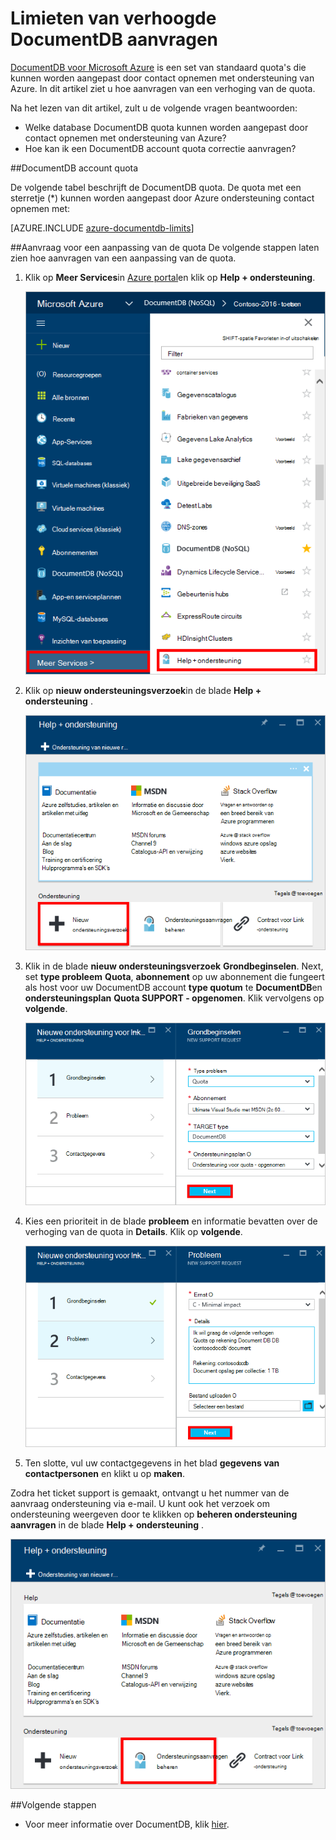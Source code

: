 <properties
    pageTitle="Aanvraag DocumentDB account quota verhoogd | Microsoft Azure"
    description="Informatie over het aanvragen van een aanpassing van de quota van de DocumentDB database zoals documentopslag en doorvoer per collectie."
    services="documentdb"
    authors="AndrewHoh"
    manager="jhubbard"
    editor="monicar"
    documentationCenter=""/>

<tags
    ms.service="documentdb"
    ms.workload="data-services"
    ms.tgt_pltfrm="na"
    ms.devlang="na"
    ms.topic="article"
    ms.date="08/25/2016"
    ms.author="anhoh"/>

# <a name="request-increased-documentdb-account-limits"></a>Limieten van verhoogde DocumentDB aanvragen

[DocumentDB voor Microsoft Azure](https://azure.microsoft.com/services/documentdb/) is een set van standaard quota's die kunnen worden aangepast door contact opnemen met ondersteuning van Azure.  In dit artikel ziet u hoe aanvragen van een verhoging van de quota.

Na het lezen van dit artikel, zult u de volgende vragen beantwoorden:  

-   Welke database DocumentDB quota kunnen worden aangepast door contact opnemen met ondersteuning van Azure?
-   Hoe kan ik een DocumentDB account quota correctie aanvragen?

##<a id="Quotas"></a>DocumentDB account quota

De volgende tabel beschrijft de DocumentDB quota. De quota met een sterretje (*) kunnen worden aangepast door Azure ondersteuning contact opnemen met:

[AZURE.INCLUDE [azure-documentdb-limits](../../includes/azure-documentdb-limits.md)]


##<a id="RequestQuotaIncrease"></a>Aanvraag voor een aanpassing van de quota
De volgende stappen laten zien hoe aanvragen van een aanpassing van de quota.

1. Klik op **Meer Services**in [Azure portal](https://portal.azure.com)en klik op **Help + ondersteuning**.

    ![Screenshot van help en ondersteuning starten](media/documentdb-increase-limits/helpsupport.png)

2. Klik op **nieuw ondersteuningsverzoek**in de blade **Help + ondersteuning** .

    ![Screenshot van het maken van een support ticket](media/documentdb-increase-limits/getsupport.png)

3. Klik in de blade **nieuw ondersteuningsverzoek** **Grondbeginselen**. Next, set **type probleem** **Quota**, **abonnement** op uw abonnement die fungeert als host voor uw DocumentDB account **type quotum** te **DocumentDB**en **ondersteuningsplan** **Quota SUPPORT - opgenomen**. Klik vervolgens op **volgende**.

    ![Screenshot van support ticket aanvraagtype](media/documentdb-increase-limits/supportrequest1.png)

4. Kies een prioriteit in de blade **probleem** en informatie bevatten over de verhoging van de quota in **Details**. Klik op **volgende**.

    ![Screenshot van support ticket abonnement kiezen](media/documentdb-increase-limits/supportrequest2.png)

5. Ten slotte, vul uw contactgegevens in het blad **gegevens van contactpersonen** en klikt u op **maken**.

Zodra het ticket support is gemaakt, ontvangt u het nummer van de aanvraag ondersteuning via e-mail.  U kunt ook het verzoek om ondersteuning weergeven door te klikken op **beheren ondersteuning aanvragen** in de blade **Help + ondersteuning** .

![Screenshot van ondersteuning aanvragen blade](media/documentdb-increase-limits/supportrequest4.png)


##<a name="NextSteps"></a>Volgende stappen
- Voor meer informatie over DocumentDB, klik [hier](http://azure.com/docdb).
